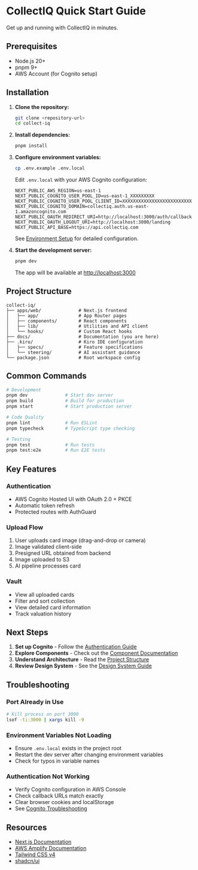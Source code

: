 # CollectIQ Quick Start Guide

Get up and running with CollectIQ in minutes.

## Prerequisites

- Node.js 20+
- pnpm 9+
- AWS Account (for Cognito setup)

## Installation

1. **Clone the repository:**

   ```bash
   git clone <repository-url>
   cd collect-iq
   ```

2. **Install dependencies:**

   ```bash
   pnpm install
   ```

3. **Configure environment variables:**

   ```bash
   cp .env.example .env.local
   ```

   Edit `.env.local` with your AWS Cognito configuration:

   ```env
   NEXT_PUBLIC_AWS_REGION=us-east-1
   NEXT_PUBLIC_COGNITO_USER_POOL_ID=us-east-1_XXXXXXXXX
   NEXT_PUBLIC_COGNITO_USER_POOL_CLIENT_ID=XXXXXXXXXXXXXXXXXXXXXXXXXX
   NEXT_PUBLIC_COGNITO_DOMAIN=collectiq.auth.us-east-1.amazoncognito.com
   NEXT_PUBLIC_OAUTH_REDIRECT_URI=http://localhost:3000/auth/callback
   NEXT_PUBLIC_OAUTH_LOGOUT_URI=http://localhost:3000/landing
   NEXT_PUBLIC_API_BASE=https://api.collectiq.com
   ```

   See [Environment Setup](./ENVIRONMENT_SETUP.md) for detailed configuration.

4. **Start the development server:**

   ```bash
   pnpm dev
   ```

   The app will be available at [http://localhost:3000](http://localhost:3000)

## Project Structure

```
collect-iq/
├── apps/web/              # Next.js frontend
│   ├── app/               # App Router pages
│   ├── components/        # React components
│   ├── lib/               # Utilities and API client
│   └── hooks/             # Custom React hooks
├── docs/                  # Documentation (you are here)
├── .kiro/                 # Kiro IDE configuration
│   ├── specs/             # Feature specifications
│   └── steering/          # AI assistant guidance
└── package.json           # Root workspace config
```

## Common Commands

```bash
# Development
pnpm dev              # Start dev server
pnpm build            # Build for production
pnpm start            # Start production server

# Code Quality
pnpm lint             # Run ESLint
pnpm typecheck        # TypeScript type checking

# Testing
pnpm test             # Run tests
pnpm test:e2e         # Run E2E tests
```

## Key Features

### Authentication

- AWS Cognito Hosted UI with OAuth 2.0 + PKCE
- Automatic token refresh
- Protected routes with AuthGuard

### Upload Flow

1. User uploads card image (drag-and-drop or camera)
2. Image validated client-side
3. Presigned URL obtained from backend
4. Image uploaded to S3
5. AI pipeline processes card

### Vault

- View all uploaded cards
- Filter and sort collection
- View detailed card information
- Track valuation history

## Next Steps

1. **Set up Cognito** - Follow the [Authentication Guide](../development/AUTHENTICATION.md)
2. **Explore Components** - Check out the [Component Documentation](../components/)
3. **Understand Architecture** - Read the [Project Structure](../architecture/PROJECT_STRUCTURE.md)
4. **Review Design System** - See the [Design System Guide](../development/DESIGN_SYSTEM.md)

## Troubleshooting

### Port Already in Use

```bash
# Kill process on port 3000
lsof -ti:3000 | xargs kill -9
```

### Environment Variables Not Loading

- Ensure `.env.local` exists in the project root
- Restart the dev server after changing environment variables
- Check for typos in variable names

### Authentication Not Working

- Verify Cognito configuration in AWS Console
- Check callback URLs match exactly
- Clear browser cookies and localStorage
- See [Cognito Troubleshooting](../troubleshooting/COGNITO_TROUBLESHOOTING.md)

## Resources

- [Next.js Documentation](https://nextjs.org/docs)
- [AWS Amplify Documentation](https://docs.amplify.aws/)
- [Tailwind CSS v4](https://tailwindcss.com/docs)
- [shadcn/ui](https://ui.shadcn.com/)
